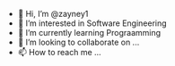 - 👋 Hi, I’m @zayney1
- 👀 I’m interested in Software Engineering
- 🌱 I’m currently learning Prograamming
- 💞️ I’m looking to collaborate on ...
- 📫 How to reach me ...

<!---
zayney1/zayney1 is a ✨ special ✨ repository because its `README.md` (this file) appears on your GitHub profile.
You can click the Preview link to take a look at your changes.
--->
